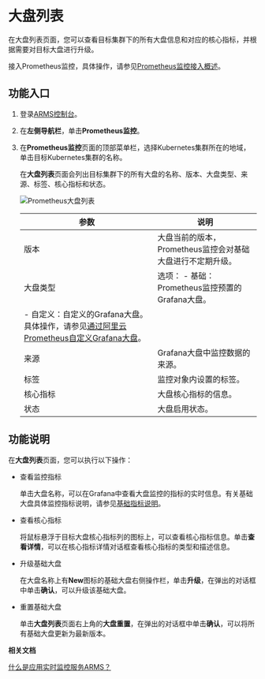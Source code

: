 # 大盘列表

在大盘列表页面，您可以查看目标集群下的所有大盘信息和对应的核心指标，并根据需要对目标大盘进行升级。

接入Prometheus监控，具体操作，请参见[Prometheus监控接入概述]()。

## 功能入口

1.  登录[ARMS控制台](https://arms.console.aliyun.com/#/home)。

2.  在**左侧导航栏**，单击**Prometheus监控**。

3.  在**Prometheus监控**页面的顶部菜单栏，选择Kubernetes集群所在的地域，单击目标Kubernetes集群的名称。

    在**大盘列表**页面会列出目标集群下的所有大盘的名称、版本、大盘类型、来源、标签、核心指标和状态。

    ![Prometheus大盘列表](https://static-aliyun-doc.oss-accelerate.aliyuncs.com/assets/img/zh-CN/2708928161/p262344.png)

    |参数|说明|
    |--|--|
    |版本|大盘当前的版本，Prometheus监控会对基础大盘进行不定期升级。|
    |大盘类型|选项：    -   基础：Prometheus监控预置的Grafana大盘。
    -   自定义：自定义的Grafana大盘。具体操作，请参见[通过阿里云Prometheus自定义Grafana大盘]()。 |
    |来源|Grafana大盘中监控数据的来源。|
    |标签|监控对象内设置的标签。|
    |核心指标|大盘核心指标的信息。|
    |状态|大盘启用状态。|


## 功能说明

在**大盘列表**页面，您可以执行以下操作：

-   查看监控指标

    单击大盘名称，可以在Grafana中查看大盘监控的指标的实时信息。有关基础大盘具体监控指标说明，请参见[基础指标说明]()。

-   查看核心指标

    将鼠标悬浮于目标大盘核心指标列的图标上，可以查看核心指标信息。单击**查看详情**，可以在核心指标详情对话框查看核心指标的类型和描述信息。

-   升级基础大盘

    在大盘名称上有**New**图标的基础大盘右侧操作栏，单击**升级**，在弹出的对话框中单击**确认**，可以升级该基础大盘。

-   重置基础大盘

    单击**大盘列表**页面右上角的**大盘重置**，在弹出的对话框中单击**确认**，可以将所有基础大盘更新为最新版本。


**相关文档**  


[什么是应用实时监控服务ARMS？](/cn.zh-CN/产品简介/什么是应用实时监控服务ARMS？.md)

